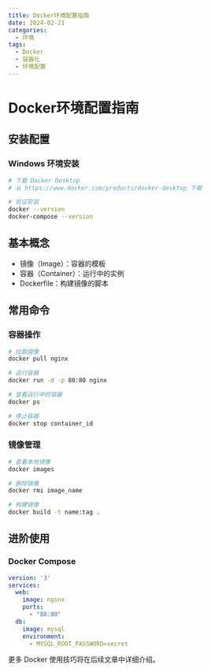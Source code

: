 ```yaml
---
title: Docker环境配置指南
date: 2024-02-21
categories:
  - 环境
tags:
  - Docker
  - 容器化
  - 环境配置
---
```


# Docker环境配置指南

## 安装配置

### Windows 环境安装

```bash
# 下载 Docker Desktop
# 从 https://www.docker.com/products/docker-desktop 下载

# 验证安装
docker --version
docker-compose --version
```

## 基本概念

- 镜像（Image）：容器的模板
- 容器（Container）：运行中的实例
- Dockerfile：构建镜像的脚本

## 常用命令

### 容器操作

```bash
# 拉取镜像
docker pull nginx

# 运行容器
docker run -d -p 80:80 nginx

# 查看运行中的容器
docker ps

# 停止容器
docker stop container_id
```

### 镜像管理

```bash
# 查看本地镜像
docker images

# 删除镜像
docker rmi image_name

# 构建镜像
docker build -t name:tag .
```

## 进阶使用

### Docker Compose

```yaml
version: '3'
services:
  web:
    image: nginx
    ports:
      - "80:80"
  db:
    image: mysql
    environment:
      - MYSQL_ROOT_PASSWORD=secret
```

更多 Docker 使用技巧将在后续文章中详细介绍。
